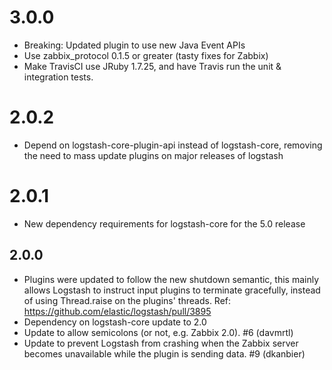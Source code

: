 # 3.0.0
  - Breaking: Updated plugin to use new Java Event APIs
  - Use zabbix_protocol 0.1.5 or greater (tasty fixes for Zabbix)
  - Make TravisCI use JRuby 1.7.25, and have Travis run the unit & integration tests.
# 2.0.2
  - Depend on logstash-core-plugin-api instead of logstash-core, removing the need to mass update plugins on major releases of logstash
# 2.0.1
  - New dependency requirements for logstash-core for the 5.0 release
## 2.0.0
 - Plugins were updated to follow the new shutdown semantic, this mainly allows Logstash to instruct input plugins to terminate gracefully,
   instead of using Thread.raise on the plugins' threads. Ref: https://github.com/elastic/logstash/pull/3895
 - Dependency on logstash-core update to 2.0
 - Update to allow semicolons (or not, e.g. Zabbix 2.0). #6 (davmrtl)
 - Update to prevent Logstash from crashing when the Zabbix server becomes unavailable while the plugin is sending data. #9 (dkanbier)
